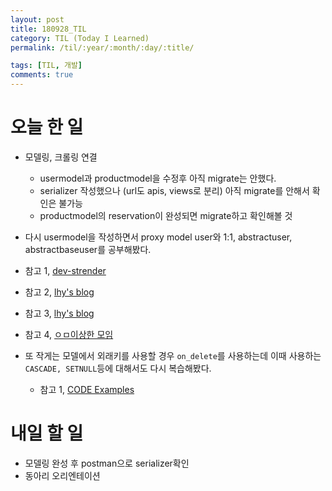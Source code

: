 ```yaml
---
layout: post
title: 180928_TIL
category: TIL (Today I Learned)
permalink: /til/:year/:month/:day/:title/

tags: [TIL, 개발]
comments: true
---
```

# 오늘 한 일

- 모델링, 크롤링 연결
  - usermodel과 productmodel을 수정후 아직 migrate는 안했다.
  - serializer 작성했으나 (url도 apis, views로 분리) 아직 migrate를 안해서 확인은 불가능
  - productmodel의 reservation이 완성되면 migrate하고 확인해볼 것

- 다시 usermodel을 작성하면서 proxy model user와 1:1, abstractuser, abstractbaseuser를 공부해봤다.
 - 참고 1, [dev-strender](https://dev-strender.github.io/articles/2018-03/customizing-django-user-model)
 - 참고 2, [lhy's blog](https://lhy.kr/lecture/django/instagram/16.customize-user-model)
 - 참고 3, [lhy's blog](https://lhy.kr/lecture/django/instagram/01.custom-user-model)
 - 참고 4, [ㅇㅁ이상한 모임](http://blog.weirdx.io/post/39953)

- 또 작게는 모델에서 외래키를 사용할 경우 `on_delete`를 사용하는데 이때 사용하는 `CASCADE, SETNULL`등에 대해서도 다시 복습해봤다.
  - 참고 1, [CODE Examples](https://code-examples.net/ko-kr/q/249c2c7)

# 내일 할 일

- 모델링 완성 후 postman으로 serializer확인
- 동아리 오리엔테이션
